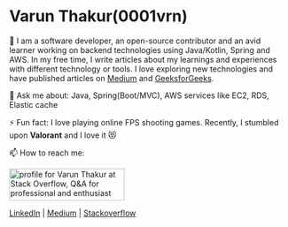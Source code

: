 # Varun Thakur(0001vrn)
🔭 I am a software developer, an open-source contributor and an avid learner working on backend technologies using Java/Kotlin, Spring and AWS. In my free time, I write articles about my learnings and experiences with different technology or tools. I love exploring new technologies and have published articles on [Medium](https://medium.com/@001vrn) and [GeeksforGeeks](https://www.geeksforgeeks.org/meta-binary-search-one-sided-binary-search/). 

💬 Ask me about: Java, Spring(Boot/MVC), AWS services like EC2, RDS, Elastic cache

⚡ Fun fact: I love playing online FPS shooting games. Recently, I stumbled upon **Valorant** and I love it 😻 

📫 How to reach me:

<a href="https://stackoverflow.com/users/11198871/varun-thakur"><img src="https://stackoverflow.com/users/flair/11198871.png?theme=clean" width="208" height="58" alt="profile for Varun Thakur at Stack Overflow, Q&amp;A for professional and enthusiast programmers" title="profile for Varun Thakur at Stack Overflow, Q&amp;A for professional and enthusiast programmers"></a>

[LinkedIn](https://www.linkedin.com/in/vrnthkr/) | [Medium](https://medium.com/@001vrn) | [Stackoverflow]()

<!--
**0001vrn/0001vrn** is a ✨ _special_ ✨ repository because its `README.md` (this file) appears on your GitHub profile.

Here are some ideas to get you started:

- 🔭 I’m currently working on ...
- 🌱 I’m currently learning ...
- 👯 I’m looking to collaborate on ...
- 🤔 I’m looking for help with ...
- 💬 Ask me about ...
- 📫 How to reach me: ...
- 😄 Pronouns: ...
- ⚡ Fun fact: ...
-->
